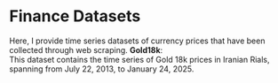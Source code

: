 # Finance Datasets
Here, I provide time series datasets of currency prices that have been collected through web scraping.
**Gold18k**:<br>
This dataset contains the time series of Gold 18k prices in Iranian Rials, spanning from July 22, 2013, to January 24, 2025.
